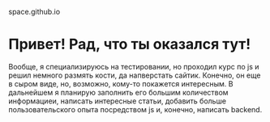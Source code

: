 space.github.io

# Привет! Рад, что ты оказался тут!  
Вообще, я специализируюсь на тестировании, но проходил курс по js и решил немного размять кости, да напверстать сайтик. Конечно, он еще в сыром виде, но, возможно, кому-то покажется интересным. В дальнейшем я планирую заполнить его большим количеством информациеи, написать интересные статьи, добавить больше пользовательского опыта посредством js и, конечно, написать backend.
